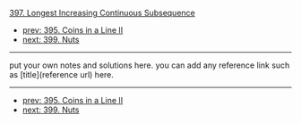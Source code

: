 [397. Longest Increasing Continuous Subsequence](http://www.lintcode.com/problem/longest-increasing-continuous-subsequence)

- [prev: 395. Coins in a Line II](395-coins-in-a-line-ii.md)
- [next: 399. Nuts](399-nuts-bolts-problem.md)

---

put your own notes and solutions here.
you can add any reference link such as [title](reference url) here.

---

- [prev: 395. Coins in a Line II](395-coins-in-a-line-ii.md)
- [next: 399. Nuts](399-nuts-bolts-problem.md)
